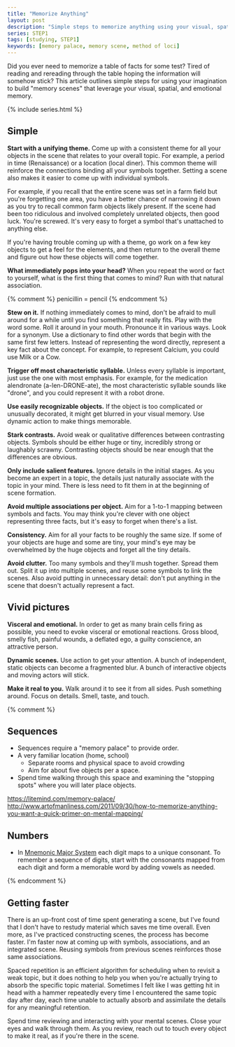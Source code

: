 ```yaml
---
title: "Memorize Anything"
layout: post
description: "Simple steps to memorize anything using your visual, spatial, and emotional memory."
series: STEP1
tags: [studying, STEP1]
keywords: [memory palace, memory scene, method of loci]
---
```


Did you ever need to memorize a table of facts for some test?  Tired of
reading and rereading through the table hoping the information will somehow
stick?  This article outlines simple steps for using your imagination to build
"memory scenes" that leverage your visual, spatial, and emotional memory.

{% include series.html %}

## Simple

**Start with a unifying theme.** Come up with a consistent theme for all your
objects in the scene that relates to your overall topic.  For example, a
period in time (Renaissance) or a location (local diner).  This common theme
will reinforce the connections binding all your symbols together.  Setting a
scene also makes it easier to come up with individual symbols.

For example, if you recall that the entire scene was set in a farm field but
you're forgetting one area, you have a better chance of narrowing it down as
you try to recall common farm objects likely present.  If the scene had been
too ridiculous and involved completely unrelated objects, then good luck.
You're screwed.  It's very easy to forget a symbol that's unattached to
anything else.

If you're having trouble coming up with a theme, go work on a few key objects
to get a feel for the elements, and then return to the overall theme and
figure out how these objects will come together.

**What immediately pops into your head?** When you repeat the word or fact to
yourself, what is the first thing that comes to mind?  Run with that natural
association.

{% comment %}
penicillin = pencil
{% endcomment %}

**Stew on it.** If nothing immediately comes to mind, don't be afraid to mull
around for a while until you find something that really fits.  Play with the
word some.  Roll it around in your mouth.  Pronounce it in various ways.  Look
for a synonym.  Use a dictionary to find other words that begin with the same
first few letters.  Instead of representing the word directly, represent a key
fact about the concept.  For example, to represent Calcium, you could use Milk
or a Cow.

**Trigger off most characteristic syllable.** Unless every syllable is
important, just use the one with most emphasis.  For example, for the
medication alendronate (a-len-DRONE-ate), the most characteristic syllable
sounds like "drone", and you could represent it with a robot drone.

**Use easily recognizable objects.** If the object is too complicated or
unusually decorated, it might get blurred in your visual memory.  Use dynamic
action to make things memorable.

**Stark contrasts.** Avoid weak or qualitative differences between contrasting
objects.  Symbols should be either huge or tiny, incredibly strong or
laughably scrawny.  Contrasting objects should be near enough that the
differences are obvious.

**Only include salient features.** Ignore details in the initial stages.  As
you become an expert in a topic, the details just naturally associate with the
topic in your mind.  There is less need to fit them in at the beginning of
scene formation.

**Avoid multiple associations per object.** Aim for a 1-to-1 mapping between
symbols and facts.  You may think you're clever with one object representing
three facts, but it's easy to forget when there's a list.

**Consistency.** Aim for all your facts to be roughly the same size.  If some
of your objects are huge and some are tiny, your mind's eye may be overwhelmed
by the huge objects and forget all the tiny details.

**Avoid clutter.** Too many symbols and they'll mush together.  Spread them
out.  Split it up into multiple scenes, and reuse some symbols to link the
scenes.  Also avoid putting in unnecessary detail: don't put anything in the
scene that doesn't actually represent a fact.



## Vivid pictures

**Visceral and emotional.** In order to get as many brain cells firing as
possible, you need to evoke visceral or emotional reactions.  Gross blood,
smelly fish, painful wounds, a deflated ego, a guilty conscience, an
attractive person.

**Dynamic scenes.** Use action to get your attention.  A bunch of independent,
static objects can become a fragmented blur.  A bunch of interactive objects
and moving actors will stick.

**Make it real to you.** Walk around it to see it from all sides.  Push
something around.  Focus on details.  Smell, taste, and touch.


{% comment %}

## Sequences

* Sequences require a "memory palace" to provide order.
* A very familiar location (home, school)
  * Separate rooms and physical space to avoid crowding
  * Aim for about five objects per a space.
* Spend time walking through this space and examining the "stopping spots"
  where you will later place objects.

https://litemind.com/memory-palace/
http://www.artofmanliness.com/2011/09/30/how-to-memorize-anything-you-want-a-quick-primer-on-mental-mapping/



## Numbers
  * In [Mnemonic Major System][wiki] each digit maps to a unique consonant.
    To remember a sequence of digits, start with the consonants mapped from
    each digit and form a memorable word by adding vowels as needed.

[wiki]: https://en.wikipedia.org/wiki/Mnemonic_major_system


{% endcomment %}

## Getting faster

There is an up-front cost of time spent generating a scene, but I've found
that I don't have to restudy material which saves me time overall.  Even more,
as I've practiced constructing scenes, the process has become faster.  I'm
faster now at coming up with symbols, associations, and an integrated scene.
Reusing symbols from previous scenes reinforces those same associations.

Spaced repetition is an efficient algorithm for scheduling when to revisit a
weak topic, but it does nothing to help you when you're actually trying to
absorb the specific topic material.  Sometimes I felt like I was getting hit
in head with a hammer repeatedly every time I encountered the same topic day
after day, each time unable to actually absorb and assimilate the details for
any meaningful retention.

Spend time reviewing and interacting with your mental scenes.  Close your eyes
and walk through them.  As you review, reach out to touch every object to make
it real, as if you're there in the scene.
